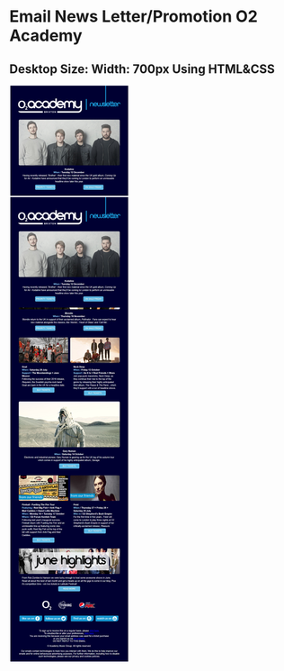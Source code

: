 
# Email News Letter/Promotion O2 Academy
##  Desktop Size: Width: 700px Using HTML&CSS

 ![O2 Email](images/02_screenshot.jpg "Desktop version")
